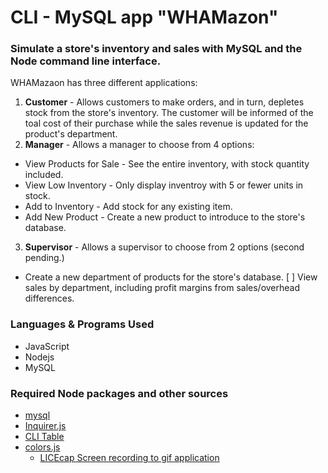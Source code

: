 # CLI - MySQL app "WHAMazon"

### Simulate a store's inventory and sales with MySQL and the Node command line interface.
WHAMazaon has three different applications:
1. **Customer** - Allows customers to make orders, and in turn, depletes stock from the store's inventory. The customer will be informed of the toal cost of their purchase while the sales revenue is updated for the product's department.
2. **Manager** - Allows a manager to choose from 4 options:
  * View Products for Sale - See the entire inventory, with stock quantity included.
  * View Low Inventory - Only display inventroy with 5 or fewer units in stock.
  * Add to Inventory - Add stock for any existing item.
  * Add New Product - Create a new product to introduce to the store's database.
3. **Supervisor** - Allows a supervisor to choose from 2 options (second pending.)
  * Create a new department of products for the store's database.
  [ ] View sales by department, including profit margins from sales/overhead differences.

### Languages & Programs Used
* JavaScript
* Nodejs
* MySQL

### Required Node packages and other sources
* [mysql](https://www.npmjs.com/package/mysql)
* [Inquirer.js](https://www.npmjs.com/package/inquirer#examples)
* [CLI Table](https://www.npmjs.com/package/cli-table)
* [colors.js](https://www.npmjs.com/package/colors)
  * [LICEcap Screen recording to gif application](https://www.cockos.com/licecap/)

